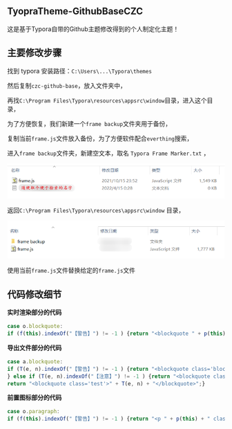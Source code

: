 ## TyopraTheme-GithubBaseCZC
这是基于Typora自带的Github主题修改得到的个人制定化主题！


## 主要修改步骤

找到 typora 安装路径：`C:\Users\...\Typora\themes`

然后复制`czc-github-base`，放入文件夹中，

再找`C:\Program Files\Typora\resources\appsrc\window`目录，进入这个目录，

为了方便恢复，我们新建一个`frame backup`文件夹用于备份，

复制当前`frame.js`文件放入备份，为了方便软件配合`everthing`搜索，

进入`frame backup`文件夹，新建空文本，取名 `Typora Frame Marker.txt` ，

<img src="images/image-20220415014508874.png" alt="image-20220415014508874" style="zoom:70%;" />

返回`C:\Program Files\Typora\resources\appsrc\window` 目录，

<img src="images/image-20220415014351304.png" alt="image-20220415014351304 " style="zoom:70%;" />

使用当前`frame.js`文件替换给定的`frame.js`文件



## 代码修改细节

**实时渲染部分的代码**

```javascript
case o.blockquote:
if (f(this).indexOf("【警告】") != -1 ) {return "<blockquote " + p(this) + " class='blockquote-jinggao' >" + f(this) + "</blockquote>";} else if (f(this).indexOf("【说明】") != -1 ) {return "<blockquote " + p(this) + " class='blockquote-tuijian' >" + f(this) + "</blockquote>";} else if (f(this).indexOf("【注意】") != -1 ) {return "<blockquote " + p(this) + " class='blockquote-weixian' >" + f(this) + "</blockquote>";} else {return "<blockquote " + p(this) + " >" + f(this) + "</blockquote>";}
```

**导出文件部分的代码**

```javascript
case a.blockquote:
if (T(e, n).indexOf("【警告】") != -1 ) {return "<blockquote class='blockquote-jinggao'>" + T(e, n) + "</blockquote>";} else if (T(e, n).indexOf("【说明】") != -1 ) {return "<blockquote class='blockquote-tuijian'>" + T(e, n) + "</blockquote>";
} else if (T(e, n).indexOf("【注意】") != -1 ) {return "<blockquote class='blockquote-weixian'>" + T(e, n) + "</blockquote>";} else {
return "<blockquote class='test'>" + T(e, n) + "</blockquote>";}
```

**前置图标部分的代码**

```javascript
case o.paragraph:
if (f(this).indexOf("【警告】") != -1 ) {return "<p " + p(this) + " class='md-end-block md-p'>" + "<span data-emoji=\"⚡\" class=\"md-emoji-span\"></span>" + f(this) + "</p>";} else if (f(this).indexOf("【说明】") != -1 ) {return "<p " + p(this) + " class='md-end-block md-p'>" + "<span data-emoji=\"🔎\" class=\"md-emoji-span\"></span>" + f(this) + "</p>";} else if (f(this).indexOf("【注意】") != -1 ) {return "<p " + p(this) + " class='md-end-block md-p'>" + "<span data-emoji=\"👻\" class=\"md-emoji-span\"></span>" + f(this) + "</p>";} else {return "<p " + p(this) + " class='md-end-block md-p'>" + f(this) + "</p>";}
```

